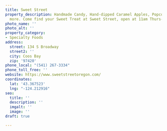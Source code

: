 ```yaml
---
title: Sweet Street
property_description: Handmade Candy, Hand-dipped Caramel Apples, Popcorn and so much
  more. Come find your Sweet Treat at Sweet Street, open at 11am Thurs-Sun.
photo_name: ''
photo_alt: ''
property_category:
- Specialty Foods
address:
  street: 134 S Broadway
  street2: ''
  city: Coos Bay
  zip: '97420'
phone_local: "(541) 267-3334"
phone_toll_free: ''
website: https://www.sweetstreetoregon.com/
coordinates:
  lat: '43.367523'
  lng: "-124.212916"
seo:
  title: ''
  description: ''
  imgalt: ''
  image: ''
draft: true

---
```

